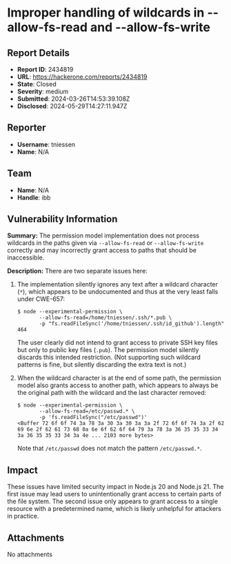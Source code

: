 # Improper handling of wildcards in --allow-fs-read and --allow-fs-write

## Report Details
- **Report ID**: 2434819
- **URL**: https://hackerone.com/reports/2434819
- **State**: Closed
- **Severity**: medium
- **Submitted**: 2024-03-26T14:53:39.108Z
- **Disclosed**: 2024-05-29T14:27:11.947Z

## Reporter
- **Username**: tniessen
- **Name**: N/A

## Team
- **Name**: N/A
- **Handle**: ibb

## Vulnerability Information
**Summary:** The permission model implementation does not process wildcards in the paths given via `--allow-fs-read` or `--allow-fs-write` correctly and may incorrectly grant access to paths that should be inaccessible.

**Description:** There are two separate issues here:

1. The implementation silently ignores any text after a wildcard character (`*`), which appears to be undocumented and thus at the very least falls under CWE-657:

    ```
    $ node --experimental-permission \
           --allow-fs-read=/home/tniessen/.ssh/*.pub \
           -p "fs.readFileSync('/home/tniessen/.ssh/id_github').length"
    464
    ```

    The user clearly did not intend to grant access to private SSH key files but only to public key files (`.pub`). The permission model silently discards this intended restriction. (Not supporting such wildcard patterns is fine, but silently discarding the extra text is not.)

2. When the wildcard character is at the end of some path, the permission model also grants access to another path, which appears to always be the original path with the wildcard and the last character removed:

    ```
   $ node --experimental-permission \
           --allow-fs-read=/etc/passwd.* \
           -p 'fs.readFileSync("/etc/passwd")'
   <Buffer 72 6f 6f 74 3a 78 3a 30 3a 30 3a 3a 2f 72 6f 6f 74 3a 2f 62 69 6e 2f 62 61 73 68 0a 6e 6f 62 6f 64 79 3a 78 3a 36 35 35 33 34 3a 36 35 35 33 34 3a 4e ... 2103 more bytes>
    ```

   Note that `/etc/passwd` does not match the pattern `/etc/passwd.*`.

## Impact

These issues have limited security impact in Node.js 20 and Node.js 21. The first issue may lead users to unintentionally grant access to certain parts of the file system. The second issue only appears to grant access to a single resource with a predetermined name, which is likely unhelpful for attackers in practice.

## Attachments
No attachments

